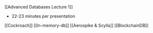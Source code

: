 [[Advanced Databases Lecture 1]]

* 22-23 minutes per presentation

[[Cockroach]]
[[In-memory-db]]
[[Aerospike & Scylla]]
[[BlockchainDB]]

